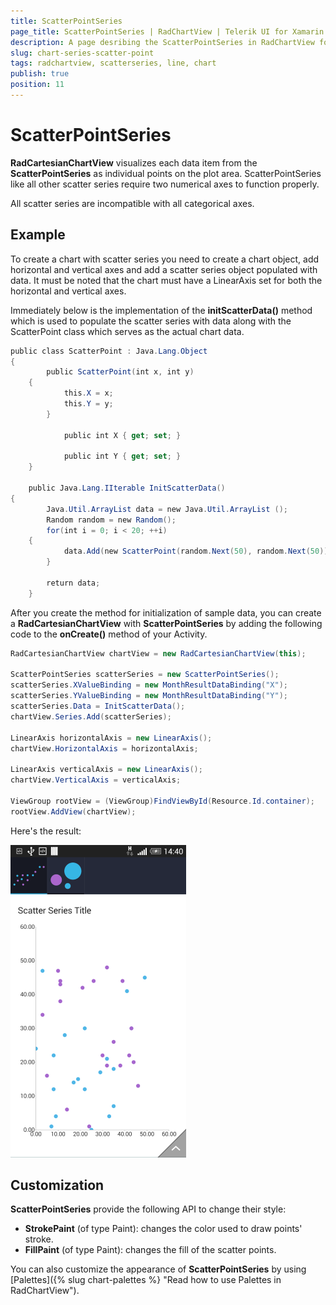 ```yaml
---
title: ScatterPointSeries
page_title: ScatterPointSeries | RadChartView | Telerik UI for Xamarin.Android Documentation
description: A page desribing the ScatterPointSeries in RadChartView for Android. This article explains the most important things you need to know before using ScatterPointSeries.
slug: chart-series-scatter-point
tags: radchartview, scatterseries, line, chart
publish: true
position: 11
---
```


# ScatterPointSeries

**RadCartesianChartView** visualizes each data item from the **ScatterPointSeries** as individual points on the plot area. ScatterPointSeries like all other scatter series require two numerical axes to function properly. 

All scatter series are incompatible with all categorical axes.

## Example

To create a chart with scatter series you need to create a chart object, add horizontal and vertical axes and add a scatter series object populated with data. It must be noted that the chart must have a LinearAxis set for both the horizontal and vertical axes. 

Immediately below is the implementation of the **initScatterData()** method which is used to populate the scatter series with data along with the ScatterPoint class which serves as the actual chart data.

```C#
public class ScatterPoint : Java.Lang.Object 
{
       	public ScatterPoint(int x, int y)
	{
            this.X = x;
            this.Y = y;
       	}

            public int X { get; set; }

            public int Y { get; set; }
    }

    public Java.Lang.IIterable InitScatterData() 
{
    	Java.Util.ArrayList data = new Java.Util.ArrayList ();
        Random random = new Random();
        for(int i = 0; i < 20; ++i) 
	{
            data.Add(new ScatterPoint(random.Next(50), random.Next(50)));
        }

        return data;
    }
```

After you create the method for initialization of sample data, you can create a **RadCartesianChartView** with **ScatterPointSeries** by adding the following code to the **onCreate()** method of your Activity.

```C#
RadCartesianChartView chartView = new RadCartesianChartView(this);

ScatterPointSeries scatterSeries = new ScatterPointSeries();
scatterSeries.XValueBinding = new MonthResultDataBinding("X");
scatterSeries.YValueBinding = new MonthResultDataBinding("Y");
scatterSeries.Data = InitScatterData();
chartView.Series.Add(scatterSeries);

LinearAxis horizontalAxis = new LinearAxis();
chartView.HorizontalAxis = horizontalAxis;

LinearAxis verticalAxis = new LinearAxis();
chartView.VerticalAxis = verticalAxis;

ViewGroup rootView = (ViewGroup)FindViewById(Resource.Id.container);
rootView.AddView(chartView);
```

Here's the result:

![TelerikUI-Chart-Series-Scatter-Point](images/chart-series-scatter-point.png "Demo of Cartesian chart with ScatterPointSeries.")

## Customization

**ScatterPointSeries** provide the following API to change their style:

* **StrokePaint** (of type Paint): changes the color used to draw points' stroke.
* **FillPaint** (of type Paint): changes the fill of the scatter points.

You can also customize the appearance of **ScatterPointSeries** by using [Palettes]({% slug chart-palettes %} "Read how to use Palettes in RadChartView").